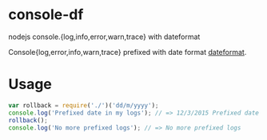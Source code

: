 # console-df
nodejs console.{log,info,error,warn,trace} with dateformat

Console{log,error,info,warn,trace} prefixed with date format [dateformat](https://github.com/felixge/node-dateformat).

# Usage
```js
var rollback = require('./')('dd/m/yyyy');
console.log('Prefixed date in my logs'); // => 12/3/2015 Prefixed date in my logs
rollback();
console.log('No more prefixed logs'); // => No more prefixed logs
```

